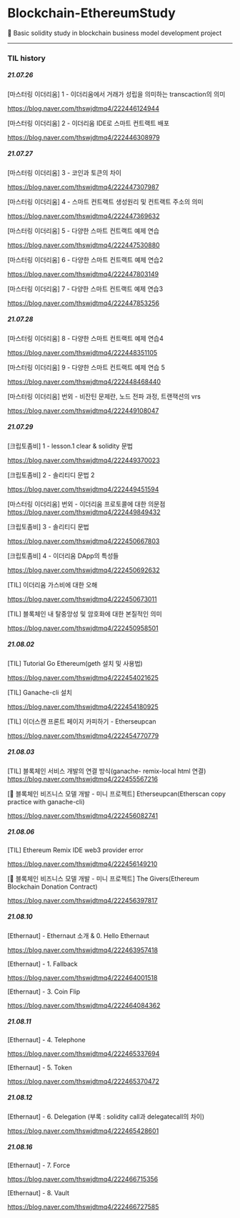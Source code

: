 # Blockchain-EthereumStudy

🔗 Basic solidity study in blockchain business model development project

---

### TIL history

##### 21.07.26

[마스터링 이더리움] 1 - 이더리움에서 거래가 성립을 의미하는 transcaction의 의미

https://blog.naver.com/thswjdtmq4/222446124944

[마스터링 이더리움] 2 - 이더리움 IDE로 스마트 컨트랙트 배포

https://blog.naver.com/thswjdtmq4/222446308979

##### 21.07.27

[마스터링 이더리움] 3 - 코인과 토큰의 차이

https://blog.naver.com/thswjdtmq4/222447307987

[마스터링 이더리움] 4 - 스마트 컨트랙트 생성원리 및 컨트랙트 주소의 의미

https://blog.naver.com/thswjdtmq4/222447369632

[마스터링 이더리움] 5 - 다양한 스마트 컨트랙트 예제 연습

https://blog.naver.com/thswjdtmq4/222447530880

[마스터링 이더리움] 6 - 다양한 스마트 컨트랙트 예제 연습2

https://blog.naver.com/thswjdtmq4/222447803149

[마스터링 이더리움] 7 - 다양한 스마트 컨트랙트 예제 연습3

https://blog.naver.com/thswjdtmq4/222447853256

##### 21.07.28

[마스터링 이더리움] 8 - 다양한 스마트 컨트랙트 예제 연습4

https://blog.naver.com/thswjdtmq4/222448351105

[마스터링 이더리움] 9 - 다양한 스마트 컨트랙트 예제 연습 5

https://blog.naver.com/thswjdtmq4/222448468440

[마스터링 이더리움] 번외 - 비잔틴 문제란, 노드 전파 과정, 트랜잭션의 vrs

https://blog.naver.com/thswjdtmq4/222449108047

##### 21.07.29

[크립토좀비] 1 - lesson.1 clear & solidity 문법

https://blog.naver.com/thswjdtmq4/222449370023

[크립토좀비] 2 - 솔리티디 문법 2

https://blog.naver.com/thswjdtmq4/222449451594


[마스터링 이더리움] 번외 - 이더리움 프로토콜에 대한 의문점
https://blog.naver.com/thswjdtmq4/222449849432


[크립토좀비] 3 - 솔리티디 문법

https://blog.naver.com/thswjdtmq4/222450667803

[크립토좀비] 4 - 이더리움 DApp의 특성들

https://blog.naver.com/thswjdtmq4/222450692632

[TIL] 이더리움 가스비에 대한 오해

https://blog.naver.com/thswjdtmq4/222450673011

[TIL] 블록체인 내 탈중앙성 및 암호화에 대한 본질적인 의미

https://blog.naver.com/thswjdtmq4/222450958501

##### 21.08.02

[TIL] Tutorial Go Ethereum(geth 설치 및 사용법)

https://blog.naver.com/thswjdtmq4/222454021625

[TIL] Ganache-cli 설치

https://blog.naver.com/thswjdtmq4/222454180925

[TIL] 이더스캔 프론트 페이지 카피하기 - Etherseupcan

https://blog.naver.com/thswjdtmq4/222454770779


##### 21.08.03

[TIL] 블록체인 서비스 개발의 연결 방식(ganache- remix-local html 연결)
https://blog.naver.com/thswjdtmq4/222455567216

[🔗 블록체인 비즈니스 모델 개발 - 미니  프로젝트] Etherseupcan(Etherscan copy practice with ganache-cli)

https://blog.naver.com/thswjdtmq4/222456082741

##### 21.08.06

[TIL] Ethereum Remix IDE web3 provider error

https://blog.naver.com/thswjdtmq4/222456149210

[🔗 블록체인 비즈니스 모델 개발 - 미니  프로젝트] The Givers(Ethereum Blockchain Donation Contract)

https://blog.naver.com/thswjdtmq4/222456397817

##### 21.08.10

[Ethernaut] - Ethernaut 소개 & 0. Hello Ethernaut

https://blog.naver.com/thswjdtmq4/222463957418


[Ethernaut] - 1. Fallback

https://blog.naver.com/thswjdtmq4/222464001518

[Ethernaut] - 3. Coin Flip

https://blog.naver.com/thswjdtmq4/222464084362

##### 21.08.11

[Ethernaut] - 4. Telephone

https://blog.naver.com/thswjdtmq4/222465337694

[Ethernaut] - 5. Token

https://blog.naver.com/thswjdtmq4/222465370472

##### 21.08.12

[Ethernaut] - 6. Delegation (부록 : solidity call과 delegatecall의 차이)

https://blog.naver.com/thswjdtmq4/222465428601

##### 21.08.16

[Ethernaut] - 7. Force

https://blog.naver.com/thswjdtmq4/222466715356

[Ethernaut] - 8. Vault

https://blog.naver.com/thswjdtmq4/222466727585